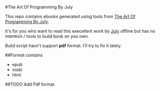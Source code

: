 #The Art Of Programming By July 

This repo contains ebooks generated using tools from [The Art Of Programming By July](https://github.com/julycoding/The-Art-Of-Programming-By-July).

It's for you who want to read this execellent work by [July](https://github.com/julycoding) offline but has no intention / tools to build book on you own.

Build script havn't support **pdf** format. I'll try to fix it lately.

##Format contains

*	epub
*	mobi
*	html

##TODO
Add Pdf format.